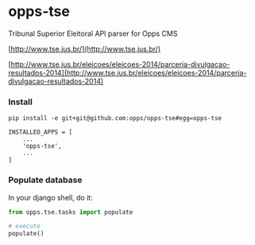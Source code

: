 opps-tse
==============

Tribunal Superior Eleitoral API parser for Opps CMS 

[http://www.tse.jus.br/](http://www.tse.jus.br/)

[http://www.tse.jus.br/eleicoes/eleicoes-2014/parceria-divulgacao-resultados-2014](http://www.tse.jus.br/eleicoes/eleicoes-2014/parceria-divulgacao-resultados-2014)


### Install
```
pip install -e git+git@github.com:opps/opps-tse#egg=opps-tse
```

```
INSTALLED_APPS = [
	...
	'opps-tse',
	...
]

```

### Populate database

In your django shell, do it:

```python
from opps.tse.tasks import populate

# execute
populate()
```
